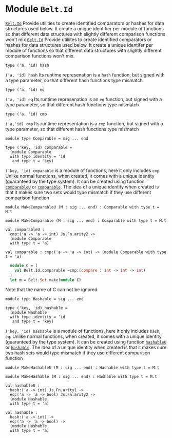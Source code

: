 # Module `Belt.Id`
[`Belt.Id`](#)
Provide utilities to create identified comparators or hashes for data structures used below.
It create a unique identifier per module of functions so that different data structures with slightly different comparison functions won't mix
[`Belt.Id`](#)
Provide utiliites to create identified comparators or hashes for data structures used below.
It create a unique identifer per module of functions so that different data structures with slightly different comparison functions won't mix.
```
type ('a, 'id) hash
```
`('a, 'id) hash`
Its runtime represenation is a `hash` function, but signed with a type parameter, so that different hash functions type mismatch
```
type ('a, 'id) eq
```
`('a, 'id) eq`
Its runtime represenation is an `eq` function, but signed with a type parameter, so that different hash functions type mismatch
```
type ('a, 'id) cmp
```
`('a,'id) cmp`
Its runtime representation is a `cmp` function, but signed with a type parameter, so that different hash functions type mismatch
```
module type Comparable = sig ... end
```
```
type ('key, 'id) comparable =
  (module Comparable
  with type identity = 'id
   and type t = 'key)
```
`('key, 'id) cmparable` is a module of functions, here it only includes `cmp`.
Unlike normal functions, when created, it comes with a unique identity (guaranteed by the type system).
It can be created using function [`comparableU`](./#val-comparableU) or [`comparable`](./#val-comparable).
The idea of a unique identity when created is that it makes sure two sets would type mismatch if they use different comparison function
```
module MakeComparableU (M : sig ... end) : Comparable with type t = M.t
```
```
module MakeComparable (M : sig ... end) : Comparable with type t = M.t
```
```
val comparableU : 
  cmp:('a -> 'a -> int) Js.Fn.arity2 ->
  (module Comparable
  with type t = 'a)
```
```
val comparable : cmp:('a -> 'a -> int) -> (module Comparable with type t = 'a)
```
```ocaml
  module C = (
    val Belt.Id.comparable ~cmp:(compare : int -> int -> int)
  )
  let m = Belt.Set.make(module C)
```
Note that the name of C can not be ignored
```
module type Hashable = sig ... end
```
```
type ('key, 'id) hashable =
  (module Hashable
  with type identity = 'id
   and type t = 'key)
```
`('key, 'id) hashable` is a module of functions, here it only includes `hash`, `eq`.
Unlike normal functions, when created, it comes with a unique identity (guaranteed by the type system).
It can be created using function [`hashableU`](./#val-hashableU) or [`hashable`](./#val-hashable).
The idea of a unique identity when created is that it makes sure two hash sets would type mismatch if they use different comparison function
```
module MakeHashableU (M : sig ... end) : Hashable with type t = M.t
```
```
module MakeHashable (M : sig ... end) : Hashable with type t = M.t
```
```
val hashableU : 
  hash:('a -> int) Js.Fn.arity1 ->
  eq:('a -> 'a -> bool) Js.Fn.arity2 ->
  (module Hashable
  with type t = 'a)
```
```
val hashable : 
  hash:('a -> int) ->
  eq:('a -> 'a -> bool) ->
  (module Hashable
  with type t = 'a)
```